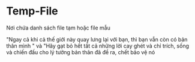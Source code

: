 # Temp-File
Nơi chứa danh sách file tạm hoặc file  mẫu


"Ngay cả khi cả thế giới này quay lưng lại với bạn, thì bạn vẫn còn có bản thân mình " và "Hãy gạt bỏ hết tất cả những lời cay ghét và chỉ trích,  sống và chiến đấu cho lý tưởng bản thân đã đề ra, chết bảo vệ nó 
